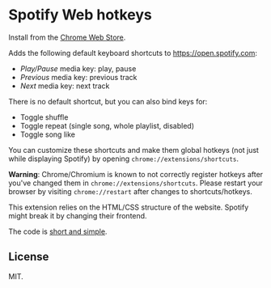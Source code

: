 # Spotify Web hotkeys

Install from the [Chrome Web Store](https://chrome.google.com/webstore/detail/spotify-web-player-hotkey/pdcbjjmgfakcbbchppeemlfpfgkdmjji).

Adds the following default keyboard shortcuts to https://open.spotify.com:

* *Play/Pause* media key: play, pause
* *Previous* media key: previous track
* *Next* media key: next track

There is no default shortcut, but you can also bind keys for:

* Toggle shuffle
* Toggle repeat (single song, whole playlist, disabled)
* Toggle song like

You can customize these shortcuts and make them global hotkeys (not just while displaying Spotify) by opening `chrome://extensions/shortcuts`.


**Warning**: Chrome/Chromium is known to not correctly register hotkeys after you've changed them in `chrome://extensions/shortcuts`. Please restart your browser by visiting `chrome://restart` after changes to shortcuts/hotkeys.

This extension relies on the HTML/CSS structure of the website.
Spotify might break it by changing their frontend.

The code is [short and simple](/src/background.js).

## License

MIT.
